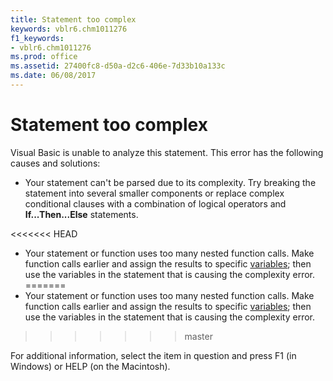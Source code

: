 ```yaml
---
title: Statement too complex
keywords: vblr6.chm1011276
f1_keywords:
- vblr6.chm1011276
ms.prod: office
ms.assetid: 27400fc8-d50a-d2c6-406e-7d33b10a133c
ms.date: 06/08/2017
---
```



# Statement too complex

Visual Basic is unable to analyze this statement. This error has the following causes and solutions:



- Your statement can't be parsed due to its complexity. Try breaking the statement into several smaller components or replace complex conditional clauses with a combination of logical operators and  **If...Then...Else** statements.
    
<<<<<<< HEAD
- Your statement or function uses too many nested function calls. Make function calls earlier and assign the results to specific [variables](../../Glossary/vbe-glossary.md); then use the variables in the statement that is causing the complexity error.
=======
- Your statement or function uses too many nested function calls. Make function calls earlier and assign the results to specific [variables](../../Glossary/vbe-glossary.md#variable); then use the variables in the statement that is causing the complexity error.
>>>>>>> master
    

For additional information, select the item in question and press F1 (in Windows) or HELP (on the Macintosh).

